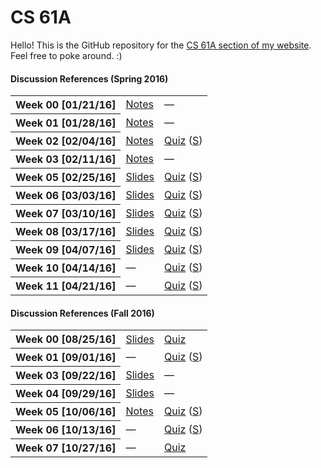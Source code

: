 # CS 61A
Hello! This is the GitHub repository for the [CS 61A section of my website](http://owenjow.xyz/cs61a/). Feel free to poke around. :)

#### Discussion References (Spring 2016)
<table>
    <tr>
        <th>Week 00 [01/21/16]</th>
        <td><a href="sp16/disc/disc0_notes.md">Notes</a></td>
        <td>—</td>
    </tr>
    <tr>
        <th>Week 01 [01/28/16]</th>
        <td><a href="sp16/disc/disc1_notes.md">Notes</a></td>
        <td>—</td>
    </tr>
    <tr>
        <th>Week 02 [02/04/16]</th>
        <td><a href="sp16/disc/disc2_notes.md">Notes</a></td>
        <td><a href="sp16/quiz/quiz2.pdf">Quiz</a> (<a href="http://pythontutor.com/composingprograms.html#code=def+flip(pancake%29%3A%0A++++if+pancake+%3D%3D+'cakepan'%3A%0A++++++++return+'pancake'%0A++++elif+heat+!%3D+4%3A%0A++++++++return+'cakepan'%0A++++return+'flipped'%0A++++++++%0Adef+cook(pancake,+heat,+flip%29%3A%0A++++if+heat+//+10%3A%0A++++++++return+'burnt'%0A++++heat+%2B%3D+3%0A++++pancake+%3D+flip(pancake%29%0A++++%0A++++def+cook(pancake,+heat,+flip%29%3A%0A++++++++if+heat+%3E%3D+5%3A%0A++++++++++++return+'done'%0A++++++++heat+%2B%3D+1%0A++++++++pancake+%3D+flip(pancake%29%0A++++++++return+cook(pancake,+heat,+lambda+p%3A+flip(p%29%29%0A++++++++%0A++++return+cook(pancake,+heat,+lambda+p%3A+flip(p%29+%5C%0A++++++++++++if+heat+%25+2+%3D%3D+0+else+p%29%0A++++%0Apancake,+heat+%3D+'batter',+1%0Acook(pancake,+heat,+flip%29&mode=display&origin=composingprograms.js&cumulative=true&py=3&rawInputLstJSON=%5B%5D&curInstr=33">S</a>)</td>
    </tr>
    <tr>
        <th>Week 03 [02/11/16]</th>
        <td><a href="sp16/disc/disc3_notes.md">Notes</a></td>
        <td>—</td>
    </tr>
    <tr>
        <th>Week 05 [02/25/16]</th>
        <td><a href="http://owenjow.xyz/cs61a/sp16/disc/CS%2061A%20Discussion%205.pdf">Slides</a></td>
        <td><a href="sp16/quiz/quiz5.pdf">Quiz</a> (<a href="sp16/quiz/quiz5_sol.pdf">S</a>)</td>
    </tr>
    <tr>
        <th>Week 06 [03/03/16]</th>
        <td><a href="http://owenjow.xyz/cs61a/sp16/disc/CS%2061A%20Discussion%206.pdf">Slides</a></td>
        <td><a href="sp16/quiz/quiz6.pdf">Quiz</a> (<a href="http://pythontutor.com/composingprograms.html#code=def+red(orange,+yellow,+green%29%3A%0A++++def+blue(%29%3A%0A++++++++if+1+%3E+2%3A%0A++++++++++++nonlocal+orange+%23+this+does+get+executed%0A++++++++else%3A%0A++++++++++++nonlocal+yellow+%23+so+does+this!%0A++++++++%0A++++++++orange,+yellow+%3D+orange+%2B+yellow+*+3,+orange+*+4%0A++++++++green+%3D+lambda+indigo%3A+int(orange+**+0.5%29%0A++++++++%0A++++++++if+yellow+%3C+orange%3A%0A++++++++++++green+%3D+lambda+violet%3A+int(orange+**+2%29%0A++++++++%0A++++++++return+green(orange%29%0A++++return+blue%0A%0Agatsby+%3D+red(3,+2,+1%29(%29&mode=display&origin=composingprograms.js&cumulative=true&py=3&rawInputLstJSON=%5B%5D&curInstr=16">S</a>)</td>
    </tr>
    <tr>
        <th>Week 07 [03/10/16]</th>
        <td><a href="http://owenjow.xyz/cs61a/sp16/disc/CS%2061A%20Discussion%207.pdf">Slides</a></td>
        <td><a href="sp16/quiz/quiz7.pdf">Quiz</a> (<a href="sp16/quiz/quiz7_sol.pdf">S</a>)</td>
    </tr>
    <tr>
        <th>Week 08 [03/17/16]</th>
        <td><a href="http://owenjow.xyz/cs61a/sp16/disc/CS%2061A%20Discussion%208.pdf">Slides</a></td>
        <td><a href="sp16/quiz/quiz8.pdf">Quiz</a> (<a href="sp16/quiz/quiz8_sol.pdf">S</a>)</td>
    </tr>
    <tr>
        <th>Week 09 [04/07/16]</th>
        <td><a href="http://owenjow.xyz/cs61a/sp16/disc/CS%2061A%20Discussion%209.pdf">Slides</a></td>
        <td><a href="sp16/quiz/quiz9.pdf">Quiz</a> (<a href="sp16/quiz/quiz9_sol.pdf">S</a>)</td>
    </tr>
    <tr>
        <th>Week 10 [04/14/16]</th>
        <td>—</td>
        <td><a href="sp16/quiz/quiz10.pdf">Quiz</a> (<a href="sp16/quiz/quiz10_sol.pdf">S</a>)</td>
    </tr>
    <tr>
        <th>Week 11 [04/21/16]</th>
        <td>—</td>
        <td><a href="sp16/quiz/quiz11.pdf">Quiz</a> (<a href="sp16/quiz/quiz11_sol.pdf">S</a>)</td>
    </tr>
</table>

#### Discussion References (Fall 2016)
<table>
    <tr>
        <th>Week 00 [08/25/16]</th>
        <td><a href="http://owenjow.xyz/cs61a/fa16/disc/CS%2061A%20Discussion%200.pdf">Slides</a></td>
        <td><a href="fa16/quiz/quiz0.pdf">Quiz</a></td>
    </tr>
    <tr>
        <th>Week 01 [09/01/16]</th>
        <td>—</td>
        <td><a href="fa16/quiz/quiz1.pdf">Quiz</a> (<a href="fa16/quiz/quiz1_sol.png">S</a>)</td>
    </tr>
    <tr>
        <th>Week 03 [09/22/16]</th>
        <td><a href="http://owenjow.xyz/cs61a/fa16/disc/CS%2061A%20Discussion%203.pdf">Slides</a></td>
        <td>—</td>
    </tr>
    <tr>
        <th>Week 04 [09/29/16]</th>
        <td><a href="http://owenjow.xyz/cs61a/fa16/disc/CS%2061A%20Discussion%204.pdf">Slides</a></td>
        <td>—</td>
    </tr>
    <tr>
        <th>Week 05 [10/06/16]</th>
        <td><a href="fa16/disc/disc5_notes.md">Notes</a></td>
        <td><a href="fa16/quiz/quiz5.pdf">Quiz</a> (<a href="fa16/quiz/quiz5_sol.pdf">S</a>)</td>
    </tr>
    <tr>
        <th>Week 06 [10/13/16]</th>
        <td>—</td>
        <td><a href="fa16/quiz/quiz6/quiz6.pdf">Quiz</a> (<a href="fa16/quiz/quiz6/quiz6_sol.pdf">S</a>)</td>
    </tr>
    <tr>
        <th>Week 07 [10/27/16]</th>
        <td>—</td>
        <td><a href="fa16/quiz/quiz7/quiz7.pdf">Quiz</a></td>
    </tr>
</table>
